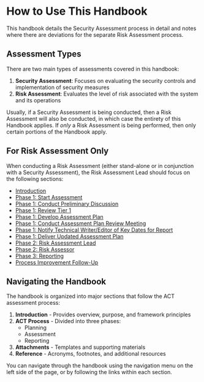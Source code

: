 # How to Use This Handbook

This handbook details the Security Assessment process in detail and notes where there are deviations for the separate Risk Assessment process.

## Assessment Types

There are two main types of assessments covered in this handbook:

1. **Security Assessment**: Focuses on evaluating the security controls and implementation of security measures
2. **Risk Assessment**: Evaluates the level of risk associated with the system and its operations

Usually, if a Security Assessment is being conducted, then a Risk Assessment will also be conducted, in which case the entirety of this Handbook applies. If _only_ a Risk Assessment is being performed, then only certain portions of the Handbook apply.

## For Risk Assessment Only

When conducting a Risk Assessment (either stand-alone or in conjunction with a Security Assessment), the Risk Assessment Lead should focus on the following sections:

* [Introduction](/docs/act-handbook/introduction)
* [Phase 1: Start Assessment](/docs/act-handbook/act-process/phase-1-planning#start-assessment)
* [Phase 1: Conduct Preliminary Discussion](/docs/act-handbook/act-process/phase-1-planning#conduct-preliminary-discussion)
* [Phase 1: Review Tier 1](/docs/act-handbook/act-process/phase-1-planning#review-tier-1)
* [Phase 1: Develop Assessment Plan](/docs/act-handbook/act-process/phase-1-planning#develop-assessment-plan)
* [Phase 1: Conduct Assessment Plan Review Meeting](/docs/act-handbook/act-process/phase-1-planning#conduct-assessment-plan-review-meeting)
* [Phase 1: Notify Technical Writer/Editor of Key Dates for Report](/docs/act-handbook/act-process/phase-1-planning#notify-technical-writer-editor)
* [Phase 1: Deliver Updated Assessment Plan](/docs/act-handbook/act-process/phase-1-planning#deliver-updated-assessment-plan)
* [Phase 2: Risk Assessment Lead](/docs/act-handbook/act-process/phase-2-assessment#risk-assessment-lead)
* [Phase 2: Risk Assessor](/docs/act-handbook/act-process/phase-2-assessment#risk-assessor)
* [Phase 3: Reporting](/docs/act-handbook/act-process/phase-3-reporting)
* [Process Improvement Follow-Up](/docs/act-handbook/act-process/process-improvement)

## Navigating the Handbook

The handbook is organized into major sections that follow the ACT assessment process:

1. **Introduction** - Provides overview, purpose, and framework principles
2. **ACT Process** - Divided into three phases:
   - Planning
   - Assessment
   - Reporting
3. **Attachments** - Templates and supporting materials
4. **Reference** - Acronyms, footnotes, and additional resources

You can navigate through the handbook using the navigation menu on the left side of the page, or by following the links within each section.